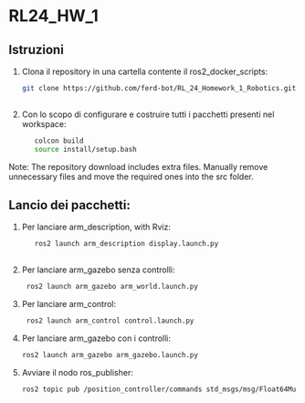 # RL24_HW_1
## Istruzioni 
1. Clona il repository in una cartella contente il ros2_docker_scripts:
   ```bash
   git clone https://github.com/ferd-bot/RL_24_Homework_1_Robotics.git
 
2. Con lo scopo di configurare e costruire tutti i pacchetti presenti nel workspace:
   ```bash
      colcon build
      source install/setup.bash

Note: The repository download includes extra files. Manually remove unnecessary files and move the required ones into the src folder.

## Lancio dei pacchetti:
1. Per lanciare arm_description, with Rviz:
   ```bash
      ros2 launch arm_description display.launch.py
 
2. Per lanciare arm_gazebo senza controlli:
 
     ```bash
      ros2 launch arm_gazebo arm_world.launch.py
 
3. Per lanciare arm_control:
 
     ```bash
      ros2 launch arm_control control.launch.py

4. Per lanciare arm_gazebo con i controlli:
      ```bash
      ros2 launch arm_gazebo arm_gazebo.launch.py
 
 
5. Avviare il nodo ros_publisher:
      ```bash
      ros2 topic pub /position_controller/commands std_msgs/msg/Float64MultiArray "{data: [0.5, -0.5, 0.3, -0.3]}"
